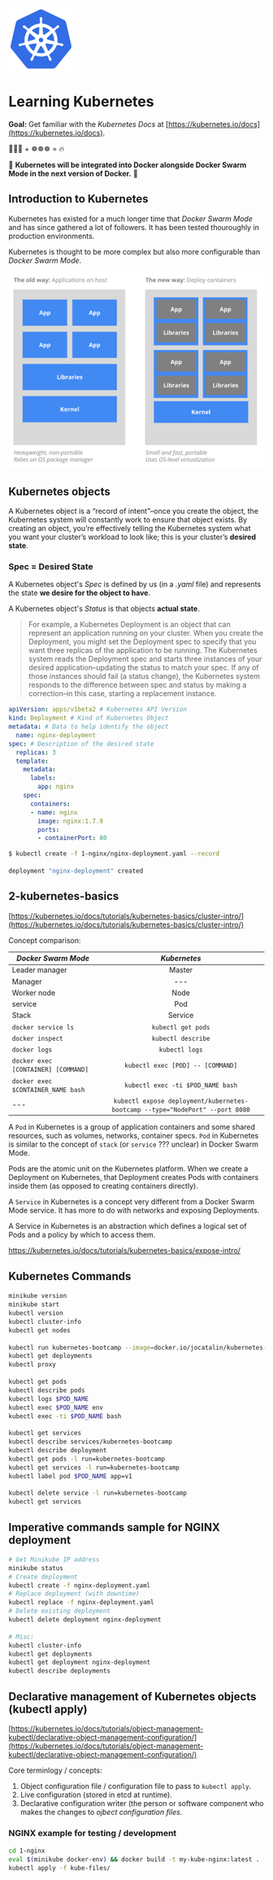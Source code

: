![Kubernetes logo.](/diagrams/icon.png)
# Learning Kubernetes

**Goal:** Get familiar with the *Kubernetes Docs* at [https://kubernetes.io/docs](https://kubernetes.io/docs).

🐳🐳🐳 + ☸️☸️☸️ = 🔥

🎉 **Kubernetes will be integrated into Docker alongside Docker Swarm Mode in the next version of Docker.** 🎉

## Introduction to Kubernetes

Kubernetes has existed for a much longer time that *Docker Swarm Mode* and has since gathered a lot of followers. It has been tested thouroughly in production environments.

Kubernetes is thought to be more complex but also more configurable than *Docker Swarm Mode*.

![The new containerized paradigm.](/diagrams/containerized-model.png)


## Kubernetes objects

A Kubernetes object is a “record of intent”–once you create the object, the Kubernetes system will constantly work to ensure that object exists. By creating an object, you’re effectively telling the Kubernetes system what you want your cluster’s workload to look like; this is your cluster’s **desired state**.

### Spec = Desired State

A Kubernetes object's *Spec* is defined by us (in a *.yaml* file) and represents the state **we desire for the object to have**.

A Kubernetes object's *Status* is that objects **actual state**.

> For example, a Kubernetes Deployment is an object that can represent an application running on your cluster. When you create the Deployment, you might set the Deployment spec to specify that you want three replicas of the application to be running. The Kubernetes system reads the Deployment spec and starts three instances of your desired application–updating the status to match your spec. If any of those instances should fail (a status change), the Kubernetes system responds to the difference between spec and status by making a correction–in this case, starting a replacement instance.

```yaml
apiVersion: apps/v1beta2 # Kubernetes API Version
kind: Deployment # Kind of Kubernetes Object
metadata: # Data to help identify the object
  name: nginx-deployment
spec: # Description of the desired state
  replicas: 3
  template:
    metadata:
      labels:
        app: nginx
    spec:
      containers:
      - name: nginx
        image: nginx:1.7.9
        ports:
        - containerPort: 80
```

```sh
$ kubectl create -f 1-nginx/nginx-deployment.yaml --record

deployment "nginx-deployment" created
```

## 2-kubernetes-basics

[https://kubernetes.io/docs/tutorials/kubernetes-basics/cluster-intro/](https://kubernetes.io/docs/tutorials/kubernetes-basics/cluster-intro/)

Concept comparison:

| *Docker Swarm Mode* | *Kubernetes* |
|----------|:-------------:|
| Leader manager |  Master |
| Manager |  --- |
| Worker node |  Node |
| service |  Pod |
| Stack |  Service |
| `docker service ls` | `kubectl get pods` |
| `docker inspect` | `kubectl describe` |
| `docker logs` | `kubectl logs` |
| `docker exec [CONTAINER] [COMMAND]` | `kubectl exec [POD] -- [COMMAND]` |
| `docker exec $CONTAINER_NAME bash` | `kubectl exec -ti $POD_NAME bash` |
| --- | `kubectl expose deployment/kubernetes-bootcamp --type="NodePort" --port 8080` |

A `Pod` in Kubernetes is a group of application containers and some shared resources, such as volumes, networks, container specs. `Pod` in Kubernetes is similar to the concept of `stack` (or `service` ??? unclear) in Docker Swarm Mode.

Pods are the atomic unit on the Kubernetes platform. When we create a Deployment on Kubernetes, that Deployment creates Pods with containers inside them (as opposed to creating containers directly).

A `Service` in Kubernetes is a concept very different from a Docker Swarm Mode service. It has more to do with networks and exposing Deployments.

A Service in Kubernetes is an abstraction which defines a logical set of Pods and a policy by which to access them.

https://kubernetes.io/docs/tutorials/kubernetes-basics/expose-intro/

## Kubernetes Commands

```sh
minikube version
minikube start
kubectl version
kubectl cluster-info
kubectl get nodes

kubectl run kubernetes-bootcamp --image=docker.io/jocatalin/kubernetes-bootcamp:v1 --port=8080
kubectl get deployments
kubectl proxy

kubectl get pods
kubectl describe pods
kubectl logs $POD_NAME
kubectl exec $POD_NAME env
kubectl exec -ti $POD_NAME bash

kubectl get services
kubectl describe services/kubernetes-bootcamp
kubectl describe deployment
kubectl get pods -l run=kubernetes-bootcamp
kubectl get services -l run=kubernetes-bootcamp
kubectl label pod $POD_NAME app=v1

kubectl delete service -l run=kubernetes-bootcamp
kubectl get services
```

## Imperative commands sample for NGINX deployment

```sh
# Get Minikube IP address
minikube status
# Create deployment
kubectl create -f nginx-deployment.yaml
# Replace deployment (with downtime)
kubectl replace -f nginx-deployment.yaml
# Delete existing deployment
kubectl delete deployment nginx-deployment

# Misc:
kubectl cluster-info
kubectl get deployments
kubectl get deployment nginx-deployment
kubectl describe deployments
```

## Declarative management of Kubernetes objects (kubectl apply)

[https://kubernetes.io/docs/tutorials/object-management-kubectl/declarative-object-management-configuration/](https://kubernetes.io/docs/tutorials/object-management-kubectl/declarative-object-management-configuration/)

Core terminlogy / concepts:

1. Object configuration file / configuration file to pass to `kubectl apply`.
2. Live configuration (stored in etcd at runtime).
3. Declarative configuration writer (the person or software component who makes the changes to *ojbect configuration files*.

### NGINX example for testing / development

```sh
cd 1-nginx
eval $(minikube docker-env) && docker build -t my-kube-nginx:latest .
kubectl apply -f kube-files/
```
